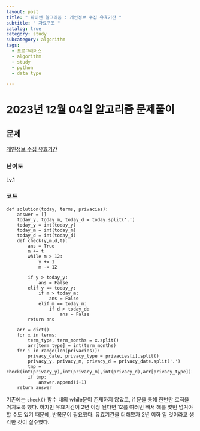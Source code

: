 ```yaml
---
layout: post
title: " 파이썬 알고리즘 : 개인정보 수집 유효기간 "
subtitle: " 자료구조 "
catalog: true
category: study
subcategory: algorithm
tags:
  - 프로그래머스
  - algorithm
  - study
  - python
  - data type

---
```


# 2023년 12월 04일 알고리즘 문제풀이

## 문제

[개인정보 수집 유효기간](https://school.programmers.co.kr/learn/courses/30/lessons/150370)

### 난이도

Lv.1

### 코드
```
def solution(today, terms, privacies):
    answer = []
    today_y, today_m, today_d = today.split('.')
    today_y = int(today_y)
    today_m = int(today_m)
    today_d = int(today_d)
    def check(y,m,d,t):
        ans = True
        m += t
        while m > 12:
            y += 1
            m -= 12

        if y > today_y:
            ans = False
        elif y == today_y:
            if m > today_m:
                ans = False
            elif m == today_m:
                if d > today_d:
                    ans = False
        return ans

    arr = dict()
    for x in terms:
        term_type, term_months = x.split()
        arr[term_type] = int(term_months)
    for i in range(len(privacies)):
        privacy_date, privacy_type = privacies[i].split()
        privacy_y, privacy_m, privacy_d = privacy_date.split('.')
        tmp = check(int(privacy_y),int(privacy_m),int(privacy_d),arr[privacy_type])
        if tmp:
            answer.append(i+1)
    return answer
```

기존에는 `check()` 함수 내의 while문이 존재하지 않았고, if 문을 통해 한번만 로직을 거치도록 했다. 하지만 유효기간이 2년 이상 된다면 12를 여러번 빼서 해를 몇번 넘겨야 할 수도 있기 때문에, 반복문이 필요했다.
유효기간을 더해봤자 2년 이하 일 것이라고 생각한 것이 실수였다.

